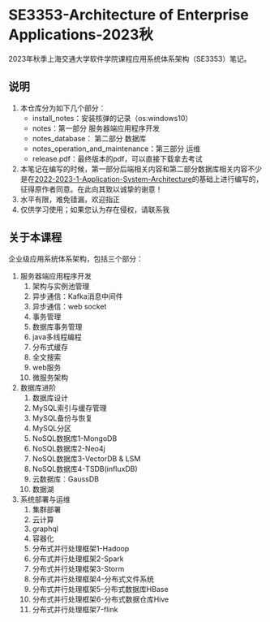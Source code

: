 # SE3353-Architecture of Enterprise Applications-2023秋

2023年秋季上海交通大学软件学院课程应用系统体系架构（SE3353）笔记。

## 说明

1. 本仓库分为如下几个部分：
   - install_notes：安装核弹的记录（os:windows10）
   - notes：第一部分 服务器端应用程序开发
   - notes_database： 第二部分 数据库
   - notes_operation_and_maintenance：第三部分 运维
   - release.pdf：最终版本的pdf，可以直接下载拿去考试
2. 本笔记在编写的时候，第一部分后端相关内容和第二部分数据库相关内容不少是在[2022-2023-1-Application-System-Architecture](https://github.com/Musicminion/2022-2023-1-Application-System-Architecture)的基础上进行编写的，征得原作者同意。在此向其致以诚挚的谢意！
3. 水平有限，难免错漏，欢迎指正
4. 仅供学习使用；如果您认为存在侵权，请联系我


## 关于本课程

企业级应用系统体系架构，包括三个部分：
1. 服务器端应用程序开发
   1. 架构与实例池管理 
   2. 异步通信：Kafka消息中间件
   3. 异步通信：web socket
   4. 事务管理
   5. 数据库事务管理
   6. java多线程编程
   7. 分布式缓存
   8. 全文搜索
   9. web服务
   10. 微服务架构
2. 数据库进阶
   1. 数据库设计
   2. MySQL索引与缓存管理
   3. MySQL备份与恢复
   4. MySQL分区
   5. NoSQL数据库1-MongoDB
   6. NoSQL数据库2-Neo4j
   7. NoSQL数据库3-VectorDB & LSM
   8. NoSQL数据库4-TSDB(influxDB)
   9. 云数据库：GaussDB
   10. 数据湖
3. 系统部署与运维
   1. 集群部署
   2. 云计算
   3. graphql
   4. 容器化
   5. 分布式并行处理框架1-Hadoop
   6. 分布式并行处理框架2-Spark
   7. 分布式并行处理框架3-Storm
   8. 分布式并行处理框架4-分布式文件系统
   9. 分布式并行处理框架5-分布式数据库HBase
   10. 分布式并行处理框架6-分布式数据仓库Hive
   11. 分布式并行处理框架7-flink